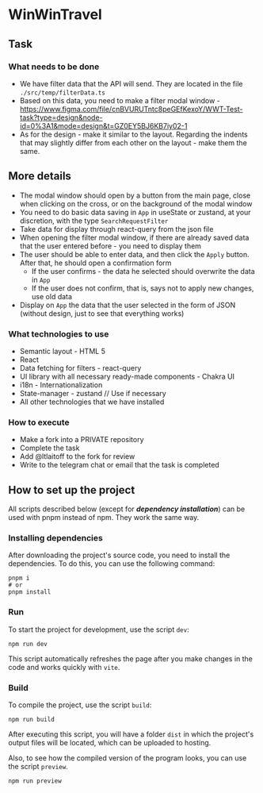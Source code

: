 # WinWinTravel

## Task

### What needs to be done

- We have filter data that the API will send. They are located in the file `./src/temp/filterData.ts`
- Based on this data, you need to make a filter modal window - https://www.figma.com/file/cnBVURUTntc8peGEfKexoY/WWT-Test-task?type=design&node-id=0%3A1&mode=design&t=GZ0EY5BJ6KB7iy02-1
- As for the design - make it similar to the layout. Regarding the indents that may slightly differ from each other on the layout - make them the same.

## More details

- The modal window should open by a button from the main page, close when clicking on the cross, or on the background of the modal window
- You need to do basic data saving in `App` in useState or zustand, at your discretion, with the type `SearchRequestFilter`
- Take data for display through react-query from the json file
- When opening the filter modal window, if there are already saved data that the user entered before - you need to display them
- The user should be able to enter data, and then click the `Apply` button. After that, he should open a confirmation form
  - If the user confirms - the data he selected should overwrite the data in `App`
  - If the user does not confirm, that is, says not to apply new changes, use old data
- Display on `App` the data that the user selected in the form of JSON (without design, just to see that everything works)

### What technologies to use

- Semantic layout - HTML 5
- React
- Data fetching for filters - react-query
- UI library with all necessary ready-made components - Chakra UI
- i18n - Internationalization
- State-manager - zustand // Use if necessary
- All other technologies that we have installed

### How to execute

- Make a fork into a PRIVATE repository
- Complete the task
- Add @ltlaitoff to the fork for review
- Write to the telegram chat or email that the task is completed

## How to set up the project

All scripts described below (except for _**dependency installation**_) can be used with pnpm instead of npm. They work the same way.

### Installing dependencies

After downloading the project's source code, you need to install the dependencies. To do this, you can use the following command:

```shell
pnpm i
# or
pnpm install
```

### Run

To start the project for development, use the script `dev`:

```shell
npm run dev
```

This script automatically refreshes the page after you make changes in the code and works quickly with `vite`.

### Build

To compile the project, use the script `build`:

```shell
npm run build
```

After executing this script, you will have a folder `dist` in which the project's output files will be located, which can be uploaded to hosting.

Also, to see how the compiled version of the program looks, you can use the script `preview`.

```shell
npm run preview
```
